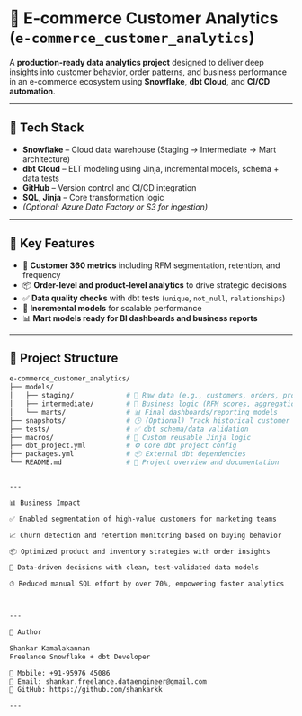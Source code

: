 # 🛒 **E-commerce Customer Analytics** (`e-commerce_customer_analytics`)

A **production-ready data analytics project** designed to deliver deep insights into customer behavior, order patterns, and business performance in an e-commerce ecosystem using **Snowflake**, **dbt Cloud**, and **CI/CD automation**.

---

## 🔧 **Tech Stack**

- **Snowflake** – Cloud data warehouse (Staging → Intermediate → Mart architecture)  
- **dbt Cloud** – ELT modeling using Jinja, incremental models, schema + data tests  
- **GitHub** – Version control and CI/CD integration  
- **SQL, Jinja** – Core transformation logic  
- *(Optional: Azure Data Factory or S3 for ingestion)*

---

## 🧩 **Key Features**

- 📌 **Customer 360 metrics** including RFM segmentation, retention, and frequency  
- 📦 **Order-level and product-level analytics** to drive strategic decisions  
- ✅ **Data quality checks** with dbt tests (`unique`, `not_null`, `relationships`)  
- 🔄 **Incremental models** for scalable performance  
- 📊 **Mart models ready for BI dashboards and business reports**

---

## 📁 **Project Structure**

```bash
e-commerce_customer_analytics/
├── models/
│   ├── staging/             # 🧼 Raw data (e.g., customers, orders, products)
│   ├── intermediate/        # 🧠 Business logic (RFM scores, aggregations)
│   └── marts/               # 📊 Final dashboards/reporting models
├── snapshots/               # 🕒 (Optional) Track historical customer changes
├── tests/                   # ✅ dbt schema/data validation
├── macros/                  # 🧩 Custom reusable Jinja logic
├── dbt_project.yml          # ⚙️ Core dbt project config
├── packages.yml             # 📦 External dbt dependencies
└── README.md                # 📘 Project overview and documentation


---

📊 Business Impact

✅ Enabled segmentation of high-value customers for marketing teams

📈 Churn detection and retention monitoring based on buying behavior

📦 Optimized product and inventory strategies with order insights

🧠 Data-driven decisions with clean, test-validated data models

⏱ Reduced manual SQL effort by over 70%, empowering faster analytics



---

👤 Author

Shankar Kamalakannan
Freelance Snowflake + dbt Developer

📱 Mobile: +91-95976 45086
📧 Email: shankar.freelance.dataengineer@gmail.com
🔗 GitHub: https://github.com/shankarkk

---

